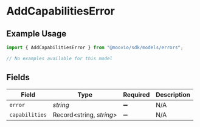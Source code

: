 # AddCapabilitiesError

## Example Usage

```typescript
import { AddCapabilitiesError } from "@moovio/sdk/models/errors";

// No examples available for this model
```

## Fields

| Field                    | Type                     | Required                 | Description              |
| ------------------------ | ------------------------ | ------------------------ | ------------------------ |
| `error`                  | *string*                 | :heavy_minus_sign:       | N/A                      |
| `capabilities`           | Record<string, *string*> | :heavy_minus_sign:       | N/A                      |
